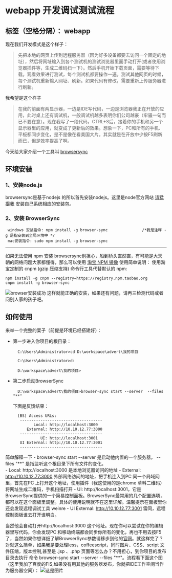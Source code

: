 # webapp 开发调试测试流程

标签（空格分隔）： webapp
-------------------------


现在我们开发模式是这个样子：

> 先把本地的网页上传到远程服务器（因为好多设备都要去访问一个固定的地址），然后将网址输入到各个测试机的测试浏览器里面手动打开(或者使用浏览器插件等，生成二维码扫一下）。然后手机开始下载页面，需要等待下载。观看效果进行测试，每个测试机都要操作一遍。测试其他网页的时候，每个测试机重新输入网址、刷新。如果代码有修改，需要重新上传服务器进行刷新。

我希望是这个样子
> 在我的前面有两显示器，一边是IDE写代码，一边是浏览器我正在开放的应用，此时桌上还有调试机，一般调试机越多表明你们公司越豪（牢骚一句而已不要在意）。现在我写了一段代码，CTRL+S后，接着你的手机和另一个显示器里的应用，就变成了更新后的效果。想象一下，PC和所有的手机、平板都同步变化，是不是像在看美国大片。其实就是在开放中少按F5刷新而已，但是效率提高了啊。

今天给大家介绍一个工具叫 [browsersync][1]
    
## 环境安装

### 1、安装node.js
browsersync是基于nodejs 的所以首先安装nodejs。这里是node官方网站 [请猛撮我][2]  安装自己系统相应的安装包。

### 2、安装 BrowserSync
  
     windows 安装指令: npm install -g browser-sync               /*我是注释 -g 是指安装到全局环境中 */ 
     mac安装指令: sudo npm install -g browser-sync 
     
-------------------------------
 如果无法使用 npm 安装 browsersync别担心，船到桥头直然直，有可能是大天朝的网络问题大家都懂得，那么可以使用 [淘宝 NPM 镜像][3] 使用简单说明：
使用淘宝定制的 cnpm (gzip 压缩支持) 命令行工具代替默认的 npm:
    
    npm install -g cnpm --registry=https://registry.npm.taobao.org
    cnpm install -g browser-sync
    
![browser安装成功][4]
这样就能正确的安装，如果还有问题，请再三检测代码或者问别人家的孩子吧。

## 如何使用

来举一个完整的栗子（前提是环境已经搭建好）：

- 第一步进入你项目的根目录：
   
        C:\Users\Administrator>cd D:\workspace\advert\我的项目                 
        
        C:\Users\Administrator>d:                                               
        
        D:\workspace\advert\我的项目>

- 第二步启动BrowserSync

        D:\workspace\advert\我的项目>browser-sync start --server  --files "**"
    下面是反馈结果：
    
        [BS] Access URLs:
         ------------------------------------
               Local: http://localhost:3000
            External: http://10.10.12.77:3000
         ------------------------------------
                  UI: http://localhost:3001
         UI External: http://10.10.12.77:3001
         ------------------------------------
 简单解释一下
    - browser-sync start --server 是启动他内置的一个服务器，  --files "**" 是指监听这个根目录下所有文件的变化。   
    - Local: http://localhost:3000 是本地浏览器访问的地址
    - External: http://10.10.12.77:3000 外部网络访问的地址，把手机连入到PC 同一个局域网里，首先在PC 上打开这个地址，使用插件（我这使用的是chrome 草料二维码）将网址生成二维码，手机扫描打开
    - UI: http://localhost:3001，它是BrowserSync提供的一个简易控制面板。BrowserSync最常用的几个配置选项，都可以在这个面板里调整。具体的使用说明就不在这里详解。温馨提示在面板里你还会发现远程调试工具 weinre
    - UI External: http://10.10.12.77:3001 雷同，远程控制面板谁去打开谁明白。
    
当然他会自动打开http://localhost:3000 这个地址。现在你可以尝试在你的编辑器里写代码，你会发现PC 和移动终端都会同步你所有的变化，再也不用去按F5了，当然如果你想详细了解BrowserSync参数请移步到他的[官网][5]。就这样完了？对就这么简单，如果我是要处理less，coffeescript，同时图片、CSS、script 文件压缩，版本控制,甚至是 .jsp 、.php 页面等怎么办？不用担心，到你项目的发布目录去执行 命令 browser-sync start --server  --files "**"。流程看下面这个图（这里我加了百度的FIS,如果没有用其他的服务器发布，你就把IDE工作空间当作为服务器空间）：
![这是图片][6]


  [1]: http://www.browsersync.io/
  [2]: https://nodejs.org/
  [3]: http://npm.taobao.org/
  [4]: http://showimg.oss-cn-shenzhen.aliyuncs.com/browsersyncinstall.png
  [5]: http://www.browsersync.io/
  [6]: http://showimg.oss-cn-shenzhen.aliyuncs.com/imgs/lct.png
